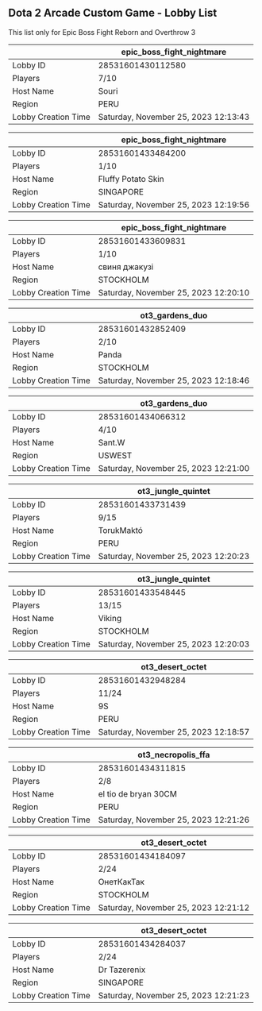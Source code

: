 ## Dota 2 Arcade Custom Game - Lobby List

This list only for Epic Boss Fight Reborn and Overthrow 3

|  | epic_boss_fight_nightmare |
| ------ | ------ |
| Lobby ID | 28531601430112580 |
| Players | 7/10 |
| Host Name | Souri |
| Region | PERU |
| Lobby Creation Time | Saturday, November 25, 2023 12:13:43 |


|  | epic_boss_fight_nightmare |
| ------ | ------ |
| Lobby ID | 28531601433484200 |
| Players | 1/10 |
| Host Name | Fluffy Potato Skin |
| Region | SINGAPORE |
| Lobby Creation Time | Saturday, November 25, 2023 12:19:56 |


|  | epic_boss_fight_nightmare |
| ------ | ------ |
| Lobby ID | 28531601433609831 |
| Players | 1/10 |
| Host Name | свиня джакузі |
| Region | STOCKHOLM |
| Lobby Creation Time | Saturday, November 25, 2023 12:20:10 |


|  | ot3_gardens_duo |
| ------ | ------ |
| Lobby ID | 28531601432852409 |
| Players | 2/10 |
| Host Name | Panda |
| Region | STOCKHOLM |
| Lobby Creation Time | Saturday, November 25, 2023 12:18:46 |


|  | ot3_gardens_duo |
| ------ | ------ |
| Lobby ID | 28531601434066312 |
| Players | 4/10 |
| Host Name | Sant.W |
| Region | USWEST |
| Lobby Creation Time | Saturday, November 25, 2023 12:21:00 |


|  | ot3_jungle_quintet |
| ------ | ------ |
| Lobby ID | 28531601433731439 |
| Players | 9/15 |
| Host Name | TorukMaktó |
| Region | PERU |
| Lobby Creation Time | Saturday, November 25, 2023 12:20:23 |


|  | ot3_jungle_quintet |
| ------ | ------ |
| Lobby ID | 28531601433548445 |
| Players | 13/15 |
| Host Name | Viking |
| Region | STOCKHOLM |
| Lobby Creation Time | Saturday, November 25, 2023 12:20:03 |


|  | ot3_desert_octet |
| ------ | ------ |
| Lobby ID | 28531601432948284 |
| Players | 11/24 |
| Host Name | 9S |
| Region | PERU |
| Lobby Creation Time | Saturday, November 25, 2023 12:18:57 |


|  | ot3_necropolis_ffa |
| ------ | ------ |
| Lobby ID | 28531601434311815 |
| Players | 2/8 |
| Host Name | el tio de bryan 30CM |
| Region | PERU |
| Lobby Creation Time | Saturday, November 25, 2023 12:21:26 |


|  | ot3_desert_octet |
| ------ | ------ |
| Lobby ID | 28531601434184097 |
| Players | 2/24 |
| Host Name | ОнетКакТак |
| Region | STOCKHOLM |
| Lobby Creation Time | Saturday, November 25, 2023 12:21:12 |


|  | ot3_desert_octet |
| ------ | ------ |
| Lobby ID | 28531601434284037 |
| Players | 2/24 |
| Host Name | Dr Tazerenix |
| Region | SINGAPORE |
| Lobby Creation Time | Saturday, November 25, 2023 12:21:23 |


